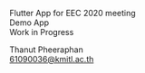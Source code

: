 Flutter App for EEC 2020 meeting   
Demo App  
Work in Progress   

Thanut Pheeraphan   
61090036@kmitl.ac.th
